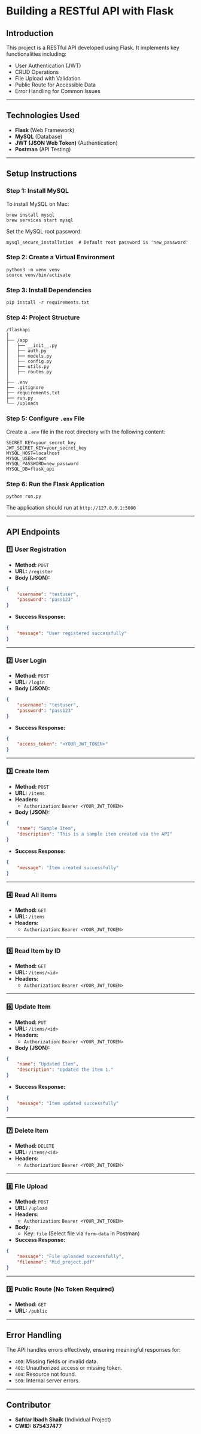 # Building a RESTful API with Flask

## Introduction

This project is a RESTful API developed using Flask. It implements key functionalities including:

- User Authentication (JWT)
- CRUD Operations
- File Upload with Validation
- Public Route for Accessible Data
- Error Handling for Common Issues

---

## Technologies Used

- **Flask** (Web Framework)
- **MySQL** (Database)
- **JWT (JSON Web Token)** (Authentication)
- **Postman** (API Testing)

---

## Setup Instructions

### Step 1: Install MySQL

To install MySQL on Mac:

```
brew install mysql
brew services start mysql
```

Set the MySQL root password:

```
mysql_secure_installation  # Default root password is 'new_password'
```

### Step 2: Create a Virtual Environment

```
python3 -m venv venv
source venv/bin/activate
```

### Step 3: Install Dependencies

```
pip install -r requirements.txt
```

### Step 4: Project Structure

```
/flaskapi
│
├── /app
│   ├── __init__.py
│   ├── auth.py
│   ├── models.py
│   ├── config.py
│   ├── utils.py
│   ├── routes.py
│
├── .env
├── .gitignore
├── requirements.txt
├── run.py
└── /uploads
```

### Step 5: Configure `.env` File

Create a `.env` file in the root directory with the following content:

```
SECRET_KEY=your_secret_key
JWT_SECRET_KEY=your_secret_key
MYSQL_HOST=localhost
MYSQL_USER=root
MYSQL_PASSWORD=new_password
MYSQL_DB=flask_api
```

### Step 6: Run the Flask Application

```
python run.py
```

The application should run at `http://127.0.0.1:5000`

---

## API Endpoints

### 1️⃣ **User Registration**

- **Method:** `POST`
- **URL:** `/register`
- **Body (JSON):**

```json
{
    "username": "testuser",
    "password": "pass123"
}
```

- **Success Response:**

```json
{
    "message": "User registered successfully"
}
```

---

### 2️⃣ **User Login**

- **Method:** `POST`
- **URL:** `/login`
- **Body (JSON):**

```json
{
    "username": "testuser",
    "password": "pass123"
}
```

- **Success Response:**

```json
{
    "access_token": "<YOUR_JWT_TOKEN>"
}
```

---

### 3️⃣ **Create Item**

- **Method:** `POST`
- **URL:** `/items`
- **Headers:**
  - `Authorization`: `Bearer <YOUR_JWT_TOKEN>`
- **Body (JSON):**

```json
{
    "name": "Sample Item",
    "description": "This is a sample item created via the API"
}
```

- **Success Response:**

```json
{
    "message": "Item created successfully"
}
```

---

### 4️⃣ **Read All Items**

- **Method:** `GET`
- **URL:** `/items`
- **Headers:**
  - `Authorization`: `Bearer <YOUR_JWT_TOKEN>`

---

### 5️⃣ **Read Item by ID**

- **Method:** `GET`
- **URL:** `/items/<id>`
- **Headers:**
  - `Authorization`: `Bearer <YOUR_JWT_TOKEN>`

---

### 6️⃣ **Update Item**

- **Method:** `PUT`
- **URL:** `/items/<id>`
- **Headers:**
  - `Authorization`: `Bearer <YOUR_JWT_TOKEN>`
- **Body (JSON):**

```json
{
    "name": "Updated Item",
    "description": "Updated the item 1."
}
```

- **Success Response:**

```json
{
    "message": "Item updated successfully"
}
```

---

### 7️⃣ **Delete Item**

- **Method:** `DELETE`
- **URL:** `/items/<id>`
- **Headers:**
  - `Authorization`: `Bearer <YOUR_JWT_TOKEN>`

---

### 8️⃣ **File Upload**

- **Method:** `POST`
- **URL:** `/upload`
- **Headers:**
  - `Authorization`: `Bearer <YOUR_JWT_TOKEN>`
- **Body:**
  - Key: `file` (Select file via `form-data` in Postman)
- **Success Response:**

```json
{
    "message": "File uploaded successfully",
    "filename": "Mid_project.pdf"
}
```

---

### 9️⃣ **Public Route (No Token Required)**

- **Method:** `GET`
- **URL:** `/public`

---

## Error Handling

The API handles errors effectively, ensuring meaningful responses for:

- `400`: Missing fields or invalid data.
- `401`: Unauthorized access or missing token.
- `404`: Resource not found.
- `500`: Internal server errors.

---

## Contributor

- **Safdar Ibadh Shaik** (Individual Project)
- **CWID: 875437477**

